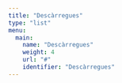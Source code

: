 ```yaml
---
title: "Descàrregues"
type: "list"
menu:
  main:
    name: "Descàrregues"
    weight: 4
    url: "#"
    identifier: "Descàrregues"
---
```

